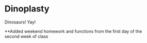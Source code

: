 # Dinoplasty

Dinosaurs! Yay!

**Added weekend homework and functions from the first day of the second week of class
